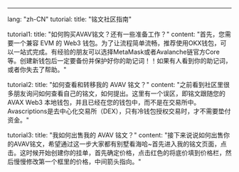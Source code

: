 ---
lang: "zh-CN"
tutorial:
  title: "铭文社区指南"

tutorial1:
  title: "如何购买AVAV铭文？还有一些准备工作？"
  content: "首先，您需要一个兼容 EVM 的 Web3 钱包。为了让流程简单流畅，推荐使用OKX钱包，可以一站式完成。有经验的朋友可以选择MetaMask或者Avalanche链官方Core等。创建新钱包后一定要备份并保护好你的助记词！！如果有人看到你的助记词，或者你失去了帮助。"

tutorial2:
  title: "如何查看和转移我的 AVAV 铭文？"
  content: "之前看到社区里很多朋友询问如何查看自己的铭文，如何提出。这里有一个误区，即铭文跟随您的 AVAX Web3 本地钱包，并且已经在您的钱包中，而不是在交易所中。 Avascriptions是去中心化交易所（DEX），只有冷钱包授权交易时，才不需要垫付资金。"


tutorial3:
  title: "我如何出售我的 AVAV 铭文？"
  content: "接下来说说如何出售你的AVAV铭文，希望通过这一步大家都有别墅看海哈~首先进入我的铭文页面，点击<list>。这时候开始创建你的挂单，首先确定价格，点击红色的<How many AVAX>将底价填到价格栏，然后慢慢修改第一个框里的价格，中间箭头指向。"